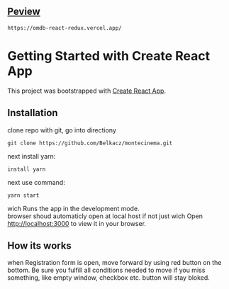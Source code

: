 ## [Peview](https://omdb-react-redux.vercel.app/)

```
https://omdb-react-redux.vercel.app/
```


# Getting Started with Create React App

This project was bootstrapped with [Create React App](https://github.com/facebook/create-react-app).

## Installation

clone repo with git, go into directiony
```
git clone https://github.com/Belkacz/montecinema.git
```
next install yarn:
```
install yarn
```
next use command:
```
yarn start
```
wich
Runs the app in the development mode.\
browser shoud automaticly open at local host if not just wich
Open [http://localhost:3000](http://localhost:3000) to view it in your browser.

## How its works
when Registration form is open, move forward by using red button on the bottom.
Be sure you fulfill all conditions needed to move if you miss something, like empty window, checkbox etc. button will stay bloked.

